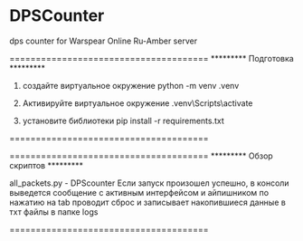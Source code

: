 # DPSCounter
dps counter for Warspear Online Ru-Amber server

======================================
********* Подготовка *********

1) создайте виртуальное окружение
python -m venv .venv

2) Активируйте виртуальное окружение
.venv\Scripts\activate

3) установите библиотеки
pip install -r requirements.txt

======================================


======================================
********* Обзор скриптов *********

all_packets.py - DPScounter
Если запуск произошел успешно, в консоли выведется сообщение с активным интерфейсом и айпишником
по нажатию на tab проводит сброс и записывает накопившиеся данные в тхт файлы в папке logs


======================================
